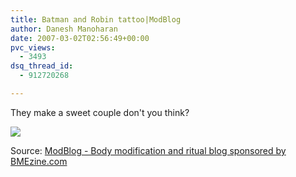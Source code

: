 ```yaml
---
title: Batman and Robin tattoo|ModBlog
author: Danesh Manoharan
date: 2007-03-02T02:56:49+00:00
pvc_views:
  - 3493
dsq_thread_id:
  - 912720268

---
```

They make a sweet couple don't you think?

![](http://modblog.bmezine.com/wp-content/uploads/200703011934-pix1.jpg)

Source: [ModBlog - Body modification and ritual blog sponsored by BMEzine.com][1]

 [1]: http://modblog.bmezine.com/2007/03/02/first-thoughts-46/